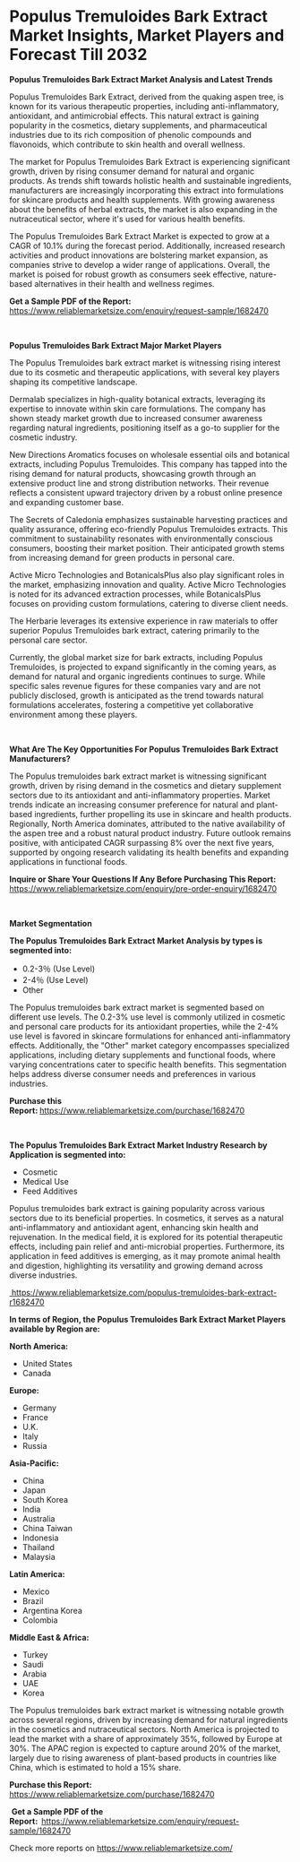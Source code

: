 <p><h1>Populus Tremuloides Bark Extract Market Insights, Market Players and Forecast Till 2032</h1></p><p><strong>Populus Tremuloides Bark Extract Market Analysis and Latest Trends</strong></p>
<p><p>Populus Tremuloides Bark Extract, derived from the quaking aspen tree, is known for its various therapeutic properties, including anti-inflammatory, antioxidant, and antimicrobial effects. This natural extract is gaining popularity in the cosmetics, dietary supplements, and pharmaceutical industries due to its rich composition of phenolic compounds and flavonoids, which contribute to skin health and overall wellness.</p><p>The market for Populus Tremuloides Bark Extract is experiencing significant growth, driven by rising consumer demand for natural and organic products. As trends shift towards holistic health and sustainable ingredients, manufacturers are increasingly incorporating this extract into formulations for skincare products and health supplements. With growing awareness about the benefits of herbal extracts, the market is also expanding in the nutraceutical sector, where it's used for various health benefits.</p><p>The Populus Tremuloides Bark Extract Market is expected to grow at a CAGR of 10.1% during the forecast period. Additionally, increased research activities and product innovations are bolstering market expansion, as companies strive to develop a wider range of applications. Overall, the market is poised for robust growth as consumers seek effective, nature-based alternatives in their health and wellness regimes.</p></p>
<p><strong>Get a Sample PDF of the Report:&nbsp;</strong> <a href="https://www.reliablemarketsize.com/enquiry/request-sample/1682470?utm_campaign=2462&utm_medium=2&utm_source=Github&utm_content=ia&utm_term=26032025&utm_id=populus-tremuloides-bark-extract">https://www.reliablemarketsize.com/enquiry/request-sample/1682470</a></p>
<p>&nbsp;</p>
<p><strong>Populus Tremuloides Bark Extract Major Market Players</strong></p>
<p><p>The Populus Tremuloides bark extract market is witnessing rising interest due to its cosmetic and therapeutic applications, with several key players shaping its competitive landscape. </p><p>Dermalab specializes in high-quality botanical extracts, leveraging its expertise to innovate within skin care formulations. The company has shown steady market growth due to increased consumer awareness regarding natural ingredients, positioning itself as a go-to supplier for the cosmetic industry.</p><p>New Directions Aromatics focuses on wholesale essential oils and botanical extracts, including Populus Tremuloides. This company has tapped into the rising demand for natural products, showcasing growth through an extensive product line and strong distribution networks. Their revenue reflects a consistent upward trajectory driven by a robust online presence and expanding customer base.</p><p>The Secrets of Caledonia emphasizes sustainable harvesting practices and quality assurance, offering eco-friendly Populus Tremuloides extracts. This commitment to sustainability resonates with environmentally conscious consumers, boosting their market position. Their anticipated growth stems from increasing demand for green products in personal care.</p><p>Active Micro Technologies and BotanicalsPlus also play significant roles in the market, emphasizing innovation and quality. Active Micro Technologies is noted for its advanced extraction processes, while BotanicalsPlus focuses on providing custom formulations, catering to diverse client needs.</p><p>The Herbarie leverages its extensive experience in raw materials to offer superior Populus Tremuloides bark extract, catering primarily to the personal care sector.</p><p>Currently, the global market size for bark extracts, including Populus Tremuloides, is projected to expand significantly in the coming years, as demand for natural and organic ingredients continues to surge. While specific sales revenue figures for these companies vary and are not publicly disclosed, growth is anticipated as the trend towards natural formulations accelerates, fostering a competitive yet collaborative environment among these players.</p></p>
<p>&nbsp;</p>
<p><strong>What Are The Key Opportunities For Populus Tremuloides Bark Extract Manufacturers?</strong></p>
<p><p>The Populus tremuloides bark extract market is witnessing significant growth, driven by rising demand in the cosmetics and dietary supplement sectors due to its antioxidant and anti-inflammatory properties. Market trends indicate an increasing consumer preference for natural and plant-based ingredients, further propelling its use in skincare and health products. Regionally, North America dominates, attributed to the native availability of the aspen tree and a robust natural product industry. Future outlook remains positive, with anticipated CAGR surpassing 8% over the next five years, supported by ongoing research validating its health benefits and expanding applications in functional foods.</p></p>
<p><strong>Inquire or Share Your Questions If Any Before Purchasing This Report:</strong> <a href="https://www.reliablemarketsize.com/enquiry/pre-order-enquiry/1682470?utm_campaign=2462&utm_medium=2&utm_source=Github&utm_content=ia&utm_term=26032025&utm_id=populus-tremuloides-bark-extract">https://www.reliablemarketsize.com/enquiry/pre-order-enquiry/1682470</a></p>
<p>&nbsp;</p>
<p><strong>Market Segmentation</strong></p>
<p><strong>The Populus Tremuloides Bark Extract Market Analysis by types is segmented into:</strong></p>
<p><ul><li>0.2-3％ (Use Level)</li><li>2-4％ (Use Level)</li><li>Other</li></ul></p>
<p><p>The Populus tremuloides bark extract market is segmented based on different use levels. The 0.2-3% use level is commonly utilized in cosmetic and personal care products for its antioxidant properties, while the 2-4% use level is favored in skincare formulations for enhanced anti-inflammatory effects. Additionally, the "Other" market category encompasses specialized applications, including dietary supplements and functional foods, where varying concentrations cater to specific health benefits. This segmentation helps address diverse consumer needs and preferences in various industries.</p></p>
<p><strong>Purchase this Report:&nbsp;</strong><a href="https://www.reliablemarketsize.com/purchase/1682470?utm_campaign=2462&utm_medium=2&utm_source=Github&utm_content=ia&utm_term=26032025&utm_id=populus-tremuloides-bark-extract">https://www.reliablemarketsize.com/purchase/1682470</a></p>
<p>&nbsp;</p>
<p><strong>The Populus Tremuloides Bark Extract Market Industry Research by Application is segmented into:</strong></p>
<p><ul><li>Cosmetic</li><li>Medical Use</li><li>Feed Additives</li></ul></p>
<p><p>Populus tremuloides bark extract is gaining popularity across various sectors due to its beneficial properties. In cosmetics, it serves as a natural anti-inflammatory and antioxidant agent, enhancing skin health and rejuvenation. In the medical field, it is explored for its potential therapeutic effects, including pain relief and anti-microbial properties. Furthermore, its application in feed additives is emerging, as it may promote animal health and digestion, highlighting its versatility and growing demand across diverse industries.</p></p>
<p><a href="https://www.reliablemarketsize.com/populus-tremuloides-bark-extract-r1682470?utm_campaign=2462&utm_medium=2&utm_source=Github&utm_content=ia&utm_term=26032025&utm_id=populus-tremuloides-bark-extract">&nbsp;https://www.reliablemarketsize.com/populus-tremuloides-bark-extract-r1682470</a></p>
<p><strong>In terms of Region, the Populus Tremuloides Bark Extract Market Players available by Region are:</strong></p>
<p>
    <p> <strong> North America: </strong>
        <ul>
            <li>United States</li>
            <li>Canada</li>
        </ul>
        </p> 
    <p> <strong> Europe: </strong>
        <ul>
            <li>Germany</li>
            <li>France</li>
            <li>U.K.</li>
            <li>Italy</li>
            <li>Russia</li>
        </ul>
        </p> 
    <p> <strong> Asia-Pacific: </strong>
        <ul>
            <li>China</li>
            <li>Japan</li>
            <li>South Korea</li>
            <li>India</li>
            <li>Australia</li>
            <li>China Taiwan</li>
            <li>Indonesia</li>
            <li>Thailand</li>
            <li>Malaysia</li>
        </ul>
        </p> 
    <p> <strong> Latin America: </strong>
        <ul>
            <li>Mexico</li>
            <li>Brazil</li>
            <li>Argentina Korea</li>
            <li>Colombia</li>
        </ul>
        </p> 
    <p> <strong> Middle East & Africa: </strong>
        <ul>
            <li>Turkey</li>
            <li>Saudi</li>
            <li>Arabia</li>
            <li>UAE</li>
            <li>Korea</li>
        </ul>
    </p>
    </p>
<p><p>The Populus tremuloides bark extract market is witnessing notable growth across several regions, driven by increasing demand for natural ingredients in the cosmetics and nutraceutical sectors. North America is projected to lead the market with a share of approximately 35%, followed by Europe at 30%. The APAC region is expected to capture around 20% of the market, largely due to rising awareness of plant-based products in countries like China, which is estimated to hold a 15% share.</p></p>
<p><strong>Purchase this Report: </strong><a href="https://www.reliablemarketsize.com/purchase/1682470?utm_campaign=2462&utm_medium=2&utm_source=Github&utm_content=ia&utm_term=26032025&utm_id=populus-tremuloides-bark-extract">https://www.reliablemarketsize.com/purchase/1682470</a></p>
<p>&nbsp;<strong>Get a Sample PDF of the Report:&nbsp;&nbsp;</strong><a href="https://www.reliablemarketsize.com/enquiry/request-sample/1682470?utm_campaign=2462&utm_medium=2&utm_source=Github&utm_content=ia&utm_term=26032025&utm_id=populus-tremuloides-bark-extract">https://www.reliablemarketsize.com/enquiry/request-sample/1682470</a></p>
<p><strong></strong></p>
<p>Check more reports on <a href="https://www.reliablemarketsize.com/?utm_campaign=2462&utm_medium=2&utm_source=Github&utm_content=ia&utm_term=26032025&utm_id=populus-tremuloides-bark-extract">https://www.reliablemarketsize.com/</a></p>